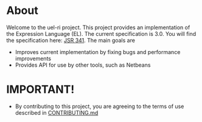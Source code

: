 # About

Welcome to the uel-ri project.
This project provides an implementation of the Expression Language (EL). The current specification is 3.0. You will find the specification here: [JSR 341](http://jcp.org/en/jsr/detail?id=341). The main goals are
* Improves current implementation by fixing bugs and performance improvements
* Provides API for use by other tools, such as Netbeans



# IMPORTANT!

* By contributing to this project, you are agreeing to the terms of use described in [CONTRIBUTING.md](./CONTRIBUTING.md)

